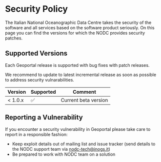 # Security Policy

The Italian National Oceanographic Data Centre takes the security of
the software and all services based on the software product
seriously. On this page you can find the versions for which the
NODC provides security patches.

## Supported Versions

Each Geoportal release is supported with bug fixes with patch releases.

We recommend to update to latest incremental release as soon as possible to address security vulnarabilities.

| Version | Supported          | Comment              |
| ------- | ------------------ | -------------------- |
| < 1.0.x | :white_check_mark: | Current beta version |

## Reporting a Vulnerability

If you encounter a security vulnerability in Geoportal please take care to report in a responsible fashion:

* Keep exploit details out of mailing list and issue tracker (send details to the NODC support team via nodc-tech@inogs.it)
* Be prepared to work with NODC team on a solution
